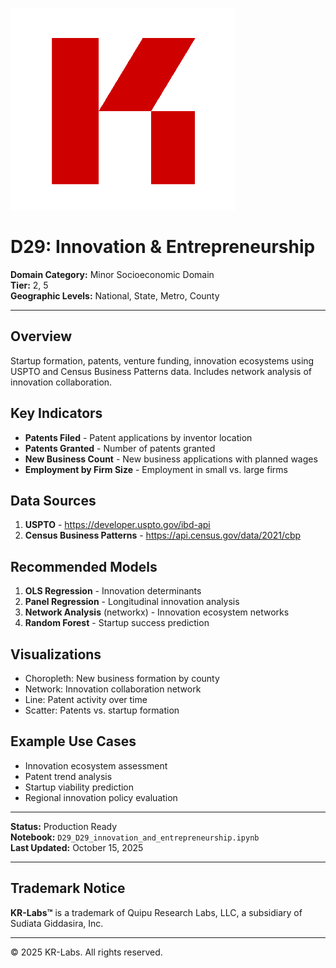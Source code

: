 ![KR-Labs](../../../assets/images/KRLabs_WebLogo.png)

# D29: Innovation & Entrepreneurship

**Domain Category:** Minor Socioeconomic Domain  
**Tier:** 2, 5  
**Geographic Levels:** National, State, Metro, County

---

## Overview

Startup formation, patents, venture funding, innovation ecosystems using USPTO and Census Business Patterns data. Includes network analysis of innovation collaboration.

## Key Indicators

- **Patents Filed** - Patent applications by inventor location
- **Patents Granted** - Number of patents granted
- **New Business Count** - New business applications with planned wages
- **Employment by Firm Size** - Employment in small vs. large firms

## Data Sources

1. **USPTO** - https://developer.uspto.gov/ibd-api
2. **Census Business Patterns** - https://api.census.gov/data/2021/cbp

## Recommended Models

1. **OLS Regression** - Innovation determinants
2. **Panel Regression** - Longitudinal innovation analysis
3. **Network Analysis** (networkx) - Innovation ecosystem networks
4. **Random Forest** - Startup success prediction

## Visualizations

- Choropleth: New business formation by county
- Network: Innovation collaboration network
- Line: Patent activity over time
- Scatter: Patents vs. startup formation

## Example Use Cases

- Innovation ecosystem assessment
- Patent trend analysis
- Startup viability prediction
- Regional innovation policy evaluation

---

**Status:** Production Ready  
**Notebook:** `D29_D29_innovation_and_entrepreneurship.ipynb`  
**Last Updated:** October 15, 2025

---

## Trademark Notice

**KR-Labs™** is a trademark of Quipu Research Labs, LLC, a subsidiary of Sudiata Giddasira, Inc.

---

© 2025 KR-Labs. All rights reserved.
